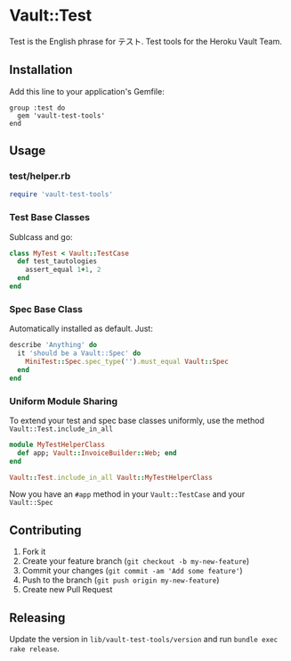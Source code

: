 # Vault::Test

Test is the English phrase for テスト.  Test tools for the Heroku
Vault Team.

## Installation

Add this line to your application's Gemfile:

    group :test do
      gem 'vault-test-tools'
    end

## Usage

### test/helper.rb

```ruby
require 'vault-test-tools'
```

### Test Base Classes

Sublcass and go:

```ruby
class MyTest < Vault::TestCase
  def test_tautologies
    assert_equal 1+1, 2
  end
end
```

### Spec Base Class

Automatically installed as default.  Just:

```ruby
describe 'Anything' do
  it 'should be a Vault::Spec' do
    MiniTest::Spec.spec_type('').must_equal Vault::Spec
  end
end
```

### Uniform Module Sharing

To extend your test and spec base classes uniformly, use the method
`Vault::Test.include_in_all`

```ruby
module MyTestHelperClass
  def app; Vault::InvoiceBuilder::Web; end
end

Vault::Test.include_in_all Vault::MyTestHelperClass
```

Now you have an `#app` method in your `Vault::TestCase` and your `Vault::Spec`

## Contributing

1. Fork it
2. Create your feature branch (`git checkout -b my-new-feature`)
3. Commit your changes (`git commit -am 'Add some feature'`)
4. Push to the branch (`git push origin my-new-feature`)
5. Create new Pull Request

## Releasing

Update the version in `lib/vault-test-tools/version` and run
`bundle exec rake release`.

